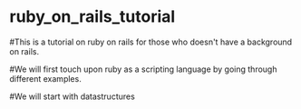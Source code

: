 ruby_on_rails_tutorial
======================

#This is a tutorial on ruby on rails for those who doesn't have a background on rails.

#We will first touch upon ruby as a scripting language by going through different examples.

#We will start with datastructures